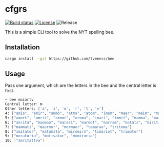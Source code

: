 # cfgrs

[![Build status](https://img.shields.io/github/actions/workflow/status/tveness/bee/rust.yml?style=for-the-badge)](https://github.com/tveness/bee/actions/workflows/rust.yml)
[![License](https://img.shields.io/github/license/tveness/bee?style=for-the-badge)](https://opensource.org/license/agpl-v3)
![Release](https://img.shields.io/github/v/tag/tveness/bee?label=latest%20release&style=for-the-badge)

This is a simple CLI tool to solve the NYT spelling bee.

## Installation
```bash
cargo install --git https://github.com/tveness/bee
```


## Usage
Pass one argument, which are the letters in the bee and the central letter is first.

```bash
~ bee maiortv
Central letter: m
Other letters: ['a', 'i', 'o', 'r', 't', 'v']
4: ["amia", "amir", "ammo", "atma", "atom", "imam", "maar", "maim", "mair", "mama", "mara", "marm", "mart", "matt", "miri", "miro", "mirv", "mitt", "moai", "moat", "moit", "momi", "mooi", "moor", "moot", "mora", "mort", "moti", "mott", "omit", "omov", "rami", "rima", "roam", "roma", "room", "tomo", "toom", "tram", "trim"]
5: ["amort", "amrit", "armor", "aroma", "imari", "immit", "mamma", "maria", "maror", "marri", "matai", "moira", "momma", "morat", "moria", "morra", "morro", "motor", "motto", "tomia", "vomit", "vroom"]
6: ["amrita", "maomao", "marari", "marmot", "marram", "matata", "miriti", "mirror", "moirai", "moorva", "mortar", "motmot", "tamara", "tamari", "tammar", "tarama", "tatami", "tomato", "tomtit", "varoom", "vomito"]
7: ["mammati", "maormor", "mormaor", "tamarao", "tritoma"]
8: ["imitator", "matamata", "miromiro", "timariot", "trimotor"]
9: ["moratoria", "motivator", "vomitoria"]
10: ["amritattva"]
```
